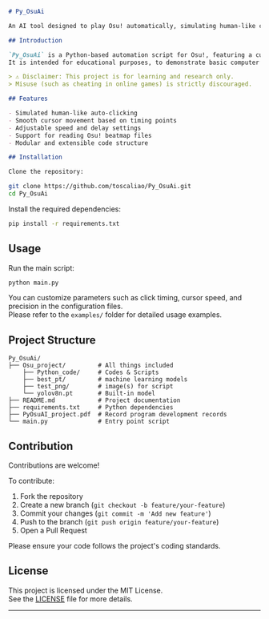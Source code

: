 ```markdown
# Py_OsuAi

An AI tool designed to play Osu! automatically, simulating human-like clicking and cursor movement.

## Introduction

`Py_OsuAi` is a Python-based automation script for Osu!, featuring a customizable auto-clicker and cursor movement system.  
It is intended for educational purposes, to demonstrate basic computer vision, automation, and input simulation techniques.

> ⚠️ Disclaimer: This project is for learning and research only.  
> Misuse (such as cheating in online games) is strictly discouraged.

## Features

- Simulated human-like auto-clicking
- Smooth cursor movement based on timing points
- Adjustable speed and delay settings
- Support for reading Osu! beatmap files
- Modular and extensible code structure

## Installation

Clone the repository:
```
```bash
git clone https://github.com/toscaliao/Py_OsuAi.git
cd Py_OsuAi
```

Install the required dependencies:

```bash
pip install -r requirements.txt
```

## Usage

Run the main script:

```bash
python main.py
```

You can customize parameters such as click timing, cursor speed, and precision in the configuration files.  
Please refer to the `examples/` folder for detailed usage examples.

## Project Structure

```
Py_OsuAi/
├── Osu_project/         # All things included
    ├── Python_code/     # Codes & Scripts
    ├── best_pt/         # machine learning models
    ├── test_png/        # image(s) for script
    └── yolov8n.pt       # Built-in model
├── README.md            # Project documentation
├── requirements.txt     # Python dependencies
├── PyOsuAI_project.pdf  # Record program development records
└── main.py              # Entry point script
```

## Contribution

Contributions are welcome!

To contribute:

1. Fork the repository
2. Create a new branch (`git checkout -b feature/your-feature`)
3. Commit your changes (`git commit -m 'Add new feature'`)
4. Push to the branch (`git push origin feature/your-feature`)
5. Open a Pull Request

Please ensure your code follows the project's coding standards.

## License

This project is licensed under the MIT License.  
See the [LICENSE](LICENSE) file for more details.


---
